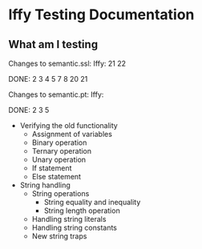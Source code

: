 # Iffy Testing Documentation
## What am I testing
Changes to semantic.ssl:
Iffy: 21 22

DONE: 2 3 4 5 7 8 20 21 

Changes to semantic.pt:
Iffy:

DONE: 2 3 5 

- Verifying the old functionality
    - Assignment of variables
    - Binary operation
    - Ternary operation
    - Unary operation
    - If statement
    - Else statement
- String handling
    - String operations
        - String equality and inequality
        - String length operation
    - Handling string literals
    - Handling string constants
    - New string traps
